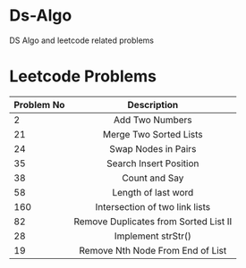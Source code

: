 # Ds-Algo
DS Algo and leetcode  related problems

# Leetcode Problems
| Problem No      | Description | 
| :---        |    :----:   | 
| 2      | Add Two Numbers       | 
| 21   | Merge Two Sorted Lists        | 
| 24   | Swap Nodes in Pairs        | 
| 35   | Search Insert Position        | 
| 38   | Count and Say       | 
| 58   | Length of last word       | 
| 160   | Intersection of two link lists      | 
| 82   | Remove Duplicates from Sorted List II     | 
| 28   |  Implement strStr()     | 
| 19   |  Remove Nth Node From End of List     | 
